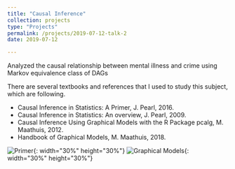 ```yaml
---
title: "Causal Inference"
collection: projects
type: "Projects"
permalink: /projects/2019-07-12-talk-2
date: 2019-07-12

---
```


Analyzed the causal relationship between mental illness and crime using Markov equivalence class of DAGs

There are several textbooks and references that I used to study this subject, which are following.
* Causal Inference in Statistics: A Primer, J. Pearl, 2016.  
* Causal Inference in Statistics: An overview, J. Pearl, 2009.  
* Causal Inference Using Graphical Models with the R Package pcalg, M. Maathuis, 2012.  
* Handbook of Graphical Models, M. Maathuis, 2018.  

![Primer](http://austinyi.github.io/images/bong.jpeg){: width="30%" height="30%"}
![Graphical Models](http://austinyi.github.io/images/bong.jpeg){: width="30%" height="30%"}
